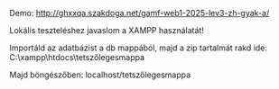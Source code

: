 Demo: http://ghxxqa.szakdoga.net/gamf-web1-2025-lev3-zh-gyak-a/

Lokális teszteléshez javaslom a XAMPP használatát!

Importáld az adatbázist a db mappából, majd a zip tartalmát rakd ide:
C:\xampp\htdocs\tetszőlegesmappa

Majd böngészőben:
localhost/tetszőlegesmappa